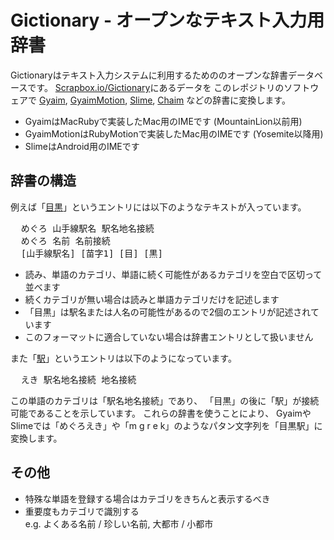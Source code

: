 <h1>Gictionary - オープンなテキスト入力用辞書</h1>

Gictionaryはテキスト入力システムに利用するためののオープンな辞書データベースです。
<a href="http://Scrapbox.io/Gictionary">Scrapbox.io/Gictionary</a>にあるデータを
このレポジトリのソフトウェアで
<a href="http://GitHub.com/masui/Gyaim">Gyaim</a>,
<a href="http://GitHub.com/masui/GyaimMotion">GyaimMotion</a>,
<a href="http://GitHub.com/masui/Slime">Slime</a>,
<a href="http://GitHub.com/masui/Chaim">Chaim</a>
などの辞書に変換します。

<ul>
  <li>GyaimはMacRubyで実装したMac用のIMEです (MountainLion以前用)</li>
  <li>GyaimMotionはRubyMotionで実装したMac用のIMEです (Yosemite以降用)</li>
  <li>SlimeはAndroid用のIMEです</li>
</ul>

<h2>辞書の構造</h2>

例えば「<a href="http://Scrapbox.io/Gictionary/目黒">目黒</a>」というエントリには以下のようなテキストが入っています。

<pre>
  めぐろ 山手線駅名 駅名地名接続
  めぐろ 名前 名前接続
  [山手線駅名] [苗字1] [目] [黒]
</pre>

<ul>
  <li>読み、単語のカテゴリ、単語に続く可能性があるカテゴリを空白で区切って並べます</li>
  <li>続くカテゴリが無い場合は読みと単語カテゴリだけを記述します</li>
  <li>「目黒」は駅名または人名の可能性があるので2個のエントリが記述されています</li>
  <li>このフォーマットに適合していない場合は辞書エントリとして扱いません</li>
</ul>

<p>
また「<a href="http://Scrapbox.io/Gictionary/駅">駅</a>」というエントリは以下のようになっています。

<pre>
  えき 駅名地名接続 地名接続
</pre>

この単語のカテゴリは「駅名地名接続」であり、
「目黒」の後に「駅」が接続可能であることを示しています。
これらの辞書を使うことにより、
GyaimやSlimeでは「めぐろえき」や「m g r e k」のようなパタン文字列を「目黒駅」に変換します。

<h2>その他</h2>

<ul>
<li>特殊な単語を登録する場合はカテゴリをきちんと表示するべき</li>
<li>重要度もカテゴリで識別する</li>
  e.g. よくある名前 / 珍しい名前, 大都市 / 小都市
</ul>


